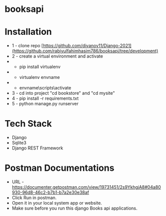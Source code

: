# booksapi

# Installation
* 1 - clone repo [https://github.com/divanov11/Django-2021](https://github.com/rabiyulfahimhasim786/booksapi/tree/development)
* 2 - create a virtual environment and activate
*  - pip install virtualenv
*  - virtualenv envname
*  - envname\scripts\activate
* 3 - cd into project "cd bookstore" and  "cd mysite"
* 4 - pip install -r requirements.txt
* 5 - python manage.py runserver


# Tech Stack
* Django
* Sqlite3
* Django REST Framework

# Postman Documentations
* URL -  https://documenter.getpostman.com/view/19731451/2s9YkhgjA8#04a80930-96d8-46c2-b7b1-b7a2e30e38af
* Click Run in postman.
* Open it in your local system app or website.
* Make sure before you run this django Books api applications.
